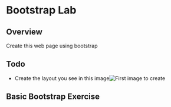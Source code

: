 # Bootstrap Lab

## Overview
Create this web page using bootstrap

## Todo
- Create the layout you see in this image![First image to create](./images/1.png)

## Basic Bootstrap Exercise
